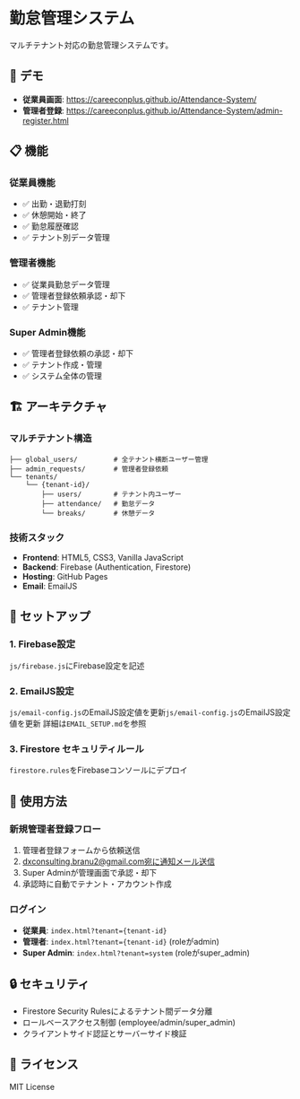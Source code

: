 # 勤怠管理システム

マルチテナント対応の勤怠管理システムです。

## 🚀 デモ

- **従業員画面**: https://careeconplus.github.io/Attendance-System/
- **管理者登録**: https://careeconplus.github.io/Attendance-System/admin-register.html

## 📋 機能

### 従業員機能
- ✅ 出勤・退勤打刻
- ✅ 休憩開始・終了
- ✅ 勤怠履歴確認
- ✅ テナント別データ管理

### 管理者機能
- ✅ 従業員勤怠データ管理
- ✅ 管理者登録依頼承認・却下
- ✅ テナント管理

### Super Admin機能
- ✅ 管理者登録依頼の承認・却下
- ✅ テナント作成・管理
- ✅ システム全体の管理

## 🏗️ アーキテクチャ

### マルチテナント構造
```
├── global_users/         # 全テナント横断ユーザー管理
├── admin_requests/       # 管理者登録依頼
└── tenants/
    └── {tenant-id}/
        ├── users/        # テナント内ユーザー
        ├── attendance/   # 勤怠データ
        └── breaks/       # 休憩データ
```

### 技術スタック
- **Frontend**: HTML5, CSS3, Vanilla JavaScript
- **Backend**: Firebase (Authentication, Firestore)
- **Hosting**: GitHub Pages
- **Email**: EmailJS

## 🔧 セットアップ

### 1. Firebase設定
`js/firebase.js`にFirebase設定を記述

### 2. EmailJS設定
`js/email-config.js`のEmailJS設定値を更新`js/email-config.js`のEmailJS設定値を更新
詳細は`EMAIL_SETUP.md`を参照

### 3. Firestore セキュリティルール
`firestore.rules`をFirebaseコンソールにデプロイ

## 📝 使用方法

### 新規管理者登録フロー
1. 管理者登録フォームから依頼送信
2. dxconsulting.branu2@gmail.com宛に通知メール送信
3. Super Adminが管理画面で承認・却下
4. 承認時に自動でテナント・アカウント作成

### ログイン
- **従業員**: `index.html?tenant={tenant-id}`
- **管理者**: `index.html?tenant={tenant-id}` (roleがadmin)
- **Super Admin**: `index.html?tenant=system` (roleがsuper_admin)

## 🔒 セキュリティ

- Firestore Security Rulesによるテナント間データ分離
- ロールベースアクセス制御 (employee/admin/super_admin)
- クライアントサイド認証とサーバーサイド検証

## 📄 ライセンス

MIT License
